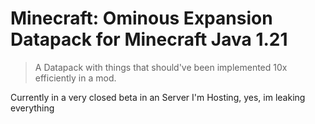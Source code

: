 # Minecraft: Ominous Expansion Datapack for Minecraft Java 1.21

> A Datapack with things that should've been implemented 10x efficiently in a mod.

Currently in a very closed beta in an Server I'm Hosting, yes, im leaking everything
